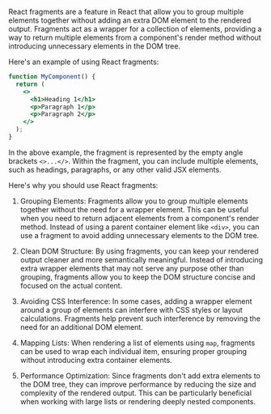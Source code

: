 React fragments are a feature in React that allow you to group multiple elements together without adding an extra DOM element to the rendered output. Fragments act as a wrapper for a collection of elements, providing a way to return multiple elements from a component's render method without introducing unnecessary elements in the DOM tree.

Here's an example of using React fragments:

```jsx
function MyComponent() {
  return (
    <>
      <h1>Heading 1</h1>
      <p>Paragraph 1</p>
      <p>Paragraph 2</p>
    </>
  );
}
```

In the above example, the fragment is represented by the empty angle brackets `<>...</>`. Within the fragment, you can include multiple elements, such as headings, paragraphs, or any other valid JSX elements.

Here's why you should use React fragments:

1. Grouping Elements: Fragments allow you to group multiple elements together without the need for a wrapper element. This can be useful when you need to return adjacent elements from a component's render method. Instead of using a parent container element like `<div>`, you can use a fragment to avoid adding unnecessary elements to the DOM tree.

2. Clean DOM Structure: By using fragments, you can keep your rendered output cleaner and more semantically meaningful. Instead of introducing extra wrapper elements that may not serve any purpose other than grouping, fragments allow you to keep the DOM structure concise and focused on the actual content.

3. Avoiding CSS Interference: In some cases, adding a wrapper element around a group of elements can interfere with CSS styles or layout calculations. Fragments help prevent such interference by removing the need for an additional DOM element.

4. Mapping Lists: When rendering a list of elements using `map`, fragments can be used to wrap each individual item, ensuring proper grouping without introducing extra container elements.

5. Performance Optimization: Since fragments don't add extra elements to the DOM tree, they can improve performance by reducing the size and complexity of the rendered output. This can be particularly beneficial when working with large lists or rendering deeply nested components.